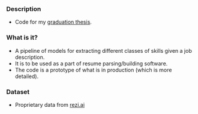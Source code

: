 ### Description  
- Code for my [graduation thesis](https://drive.google.com/file/d/1C9LSpn0W61Iyp-QLFMZ2RSx-Y8RyKkM0/view?usp=sharing).  

### What is it?  
- A pipeline of models for extracting different classes of skills given a job description.  
- It is to be used as a part of resume parsing/building software.  
- The code is a prototype of what is in production (which is more detailed).  

### Dataset  
- Proprietary data from [rezi.ai](https://www.rezi.ai/)
